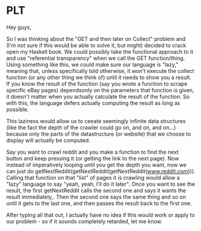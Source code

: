 PLT
===

Hey guys, 

So I was thinking about the "GET and then later on Collect" problem and (I'm not sure if this would be able to solve it, but might) decided to crack open my Haskell book. We could possibly take the functional approach to it and use "referential transparency" when we call the GET function/thing. Using something like this, we could make sure our language is "lazy," meaning that, unless specifically told otherwise, it won't execute the collect function (or any other thing we think of) until it needs to show you a result. If you know the result of the function (say you wrote a function to scrape specific eBay pages) dependsonly on the parameters that function is given, it doesn't matter when you actually calculate the result of the function. So with this, the language defers actually computing the result as long as possible.

This laziness would allow us to ceeate seemingly infinite data structures (like the fact the depth of the crawler could go on, and on, and on...) because only the parts of the datastructure (or website) that we choose to display will actually be computed.

Say you want to crawl reddit and you make a function to find the next button and keep pressing it (or getting the link to the next page). Now instead of imperatively looping until you get the depth you want, now we can just do getNextReddit(getNextReddit(getNextReddit(www.reddit.com))). Calling that function on that "list" of pages it is crawling would allow a "lazy" language to say "yeah, yeah, I'll do it later". Once you want to see the result, the first getNextReddit calls the second one and says it wants the result immediately,. Then the second one says the same thing and so on until it gets to the last one, and then passes the result back to the first one.


After typing all that out, I actually have no idea if this would work or apply to our problem - so if it sounds completely retarded, let me know.
